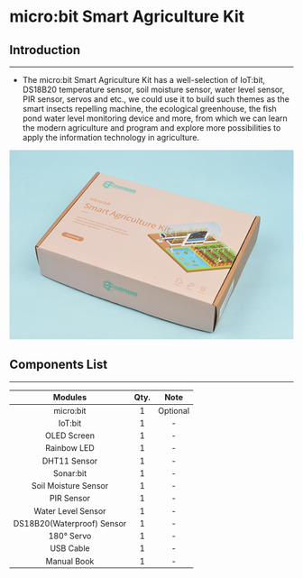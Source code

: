 # micro:bit Smart Agriculture Kit


##  Introduction
---

- The micro:bit Smart Agriculture Kit has a well-selection of IoT:bit, DS18B20 temperature sensor, soil moisture sensor, water level sensor, PIR sensor, servos and etc., we could use it to build such themes as the smart insects repelling machine, the ecological greenhouse, the fish pond water level monitoring device and more, from which we can learn the modern agriculture and program and explore more possibilities to apply the information technology in agriculture.

![](./images/microbit-Smart-Agriculture-Kit-01-01.png)

## Components List
---

Modules|Qty.|Note
:-:|:-:|:-:
micro:bit|1|Optional
IoT:bit|1|-
OLED Screen|1|-
Rainbow LED|1|-
DHT11 Sensor|1|-
Sonar:bit|1|-
Soil Moisture Sensor|1|-
PIR Sensor|1|-
Water Level Sensor|1|-
DS18B20(Waterproof) Sensor|1|-
180° Servo|1|-
USB Cable|1|-
Manual Book|1|-
